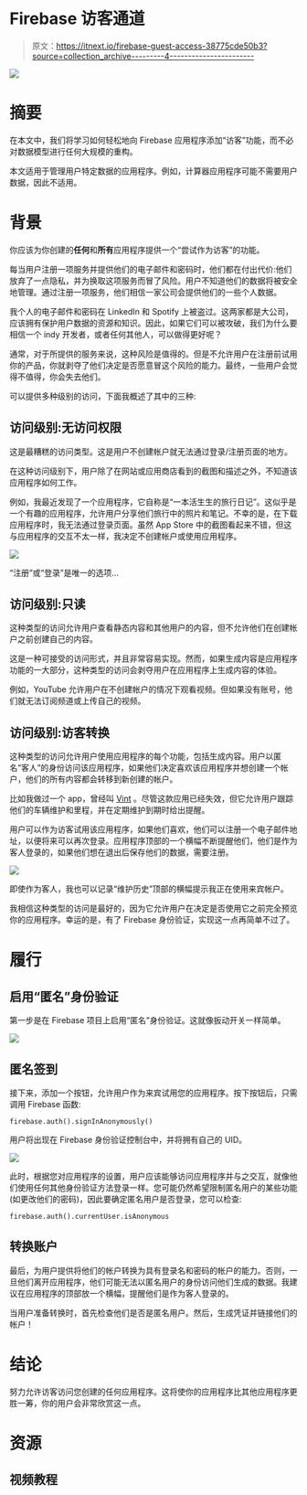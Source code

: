 # Firebase 访客通道

> 原文：<https://itnext.io/firebase-guest-access-38775cde50b3?source=collection_archive---------4----------------------->

![](img/7cbfd90c331e892adcbb36390eb724c5.png)

# 摘要

在本文中，我们将学习如何轻松地向 Firebase 应用程序添加“访客”功能，而不必对数据模型进行任何大规模的重构。

本文适用于管理用户特定数据的应用程序。例如，计算器应用程序可能不需要用户数据，因此不适用。

# 背景

你应该为你创建的**任何**和**所有**应用程序提供一个“尝试作为访客”的功能。

每当用户注册一项服务并提供他们的电子邮件和密码时，他们都在付出代价:他们放弃了一点隐私，并为换取这项服务而冒了风险。用户不知道他们的数据将被安全地管理。通过注册一项服务，他们相信一家公司会提供他们的一些个人数据。

我个人的电子邮件和密码在 LinkedIn 和 Spotify 上被盗过。这两家都是大公司，应该拥有保护用户数据的资源和知识。因此，如果它们可以被攻破，我们为什么要相信一个 indy 开发者，或者任何其他人，可以做得更好呢？

通常，对于所提供的服务来说，这种风险是值得的。但是不允许用户在注册前试用你的产品，你就剥夺了他们决定是否愿意冒这个风险的能力。最终，一些用户会觉得不值得，你会失去他们。

可以提供多种级别的访问，下面我概述了其中的三种:

## 访问级别:无访问权限

这是最糟糕的访问类型。这是用户不创建帐户就无法通过登录/注册页面的地方。

在这种访问级别下，用户除了在网站或应用商店看到的截图和描述之外，不知道该应用程序如何工作。

例如，我最近发现了一个应用程序，它自称是“一本活生生的旅行日记”。这似乎是一个有趣的应用程序，允许用户分享他们旅行中的照片和笔记。不幸的是，在下载应用程序时，我无法通过登录页面。虽然 App Store 中的截图看起来不错，但这与应用程序的交互不太一样，我决定不创建帐户或使用应用程序。

![](img/f2cf98ae10cdb8d237a1e0532d23442c.png)

“注册”或“登录”是唯一的选项…

## 访问级别:只读

这种类型的访问允许用户查看静态内容和其他用户的内容，但不允许他们在创建帐户之前创建自己的内容。

这是一种可接受的访问形式，并且非常容易实现。然而，如果生成内容是应用程序功能的一大部分，这种类型的访问会剥夺用户在应用程序上生成内容的体验。

例如，YouTube 允许用户在不创建帐户的情况下观看视频。但如果没有账号，他们就无法订阅频道或上传自己的视频。

## 访问级别:访客转换

这种类型的访问允许用户使用应用程序的每个功能，包括生成内容。用户以匿名“客人”的身份访问该应用程序，如果他们决定喜欢该应用程序并想创建一个帐户，他们的所有内容都会转移到新创建的帐户。

比如我做过一个 app，曾经叫 [Vint](http://vintapp.com) 。尽管这款应用已经失效，但它允许用户跟踪他们的车辆维护和里程，并在定期维护到期时给出提醒。

用户可以作为访客试用该应用程序，如果他们喜欢，他们可以注册一个电子邮件地址，以便将来可以再次登录。应用程序顶部的一个横幅不断提醒他们，他们是作为客人登录的，如果他们想在退出后保存他们的数据，需要注册。

![](img/eda35132167611abadc0eddff38c2347.png)

即使作为客人，我也可以记录“维护历史”顶部的横幅提示我正在使用来宾帐户。

我相信这种类型的访问是最好的，因为它允许用户在决定是否使用它之前完全预览你的应用程序。幸运的是，有了 Firebase 身份验证，实现这一点再简单不过了。

# 履行

## 启用“匿名”身份验证

第一步是在 Firebase 项目上启用“匿名”身份验证。这就像扳动开关一样简单。

![](img/e1bda74bd8e7fe14fd7f3570bc154a5b.png)

## **匿名签到**

接下来，添加一个按钮，允许用户作为来宾试用您的应用程序。按下按钮后，只需调用 Firebase 函数:

```
firebase.auth().signInAnonymously()
```

用户将出现在 Firebase 身份验证控制台中，并将拥有自己的 UID。

![](img/3c93c4167c3bd45578754f6014f7ce05.png)

此时，根据您对应用程序的设置，用户应该能够访问应用程序并与之交互，就像他们使用任何其他身份验证方法登录一样。您可能仍然希望限制匿名用户的某些功能(如更改他们的密码)，因此要确定匿名用户是否登录，您可以检查:

```
firebase.auth().currentUser.isAnonymous
```

## 转换账户

最后，为用户提供将他们的帐户转换为具有登录名和密码的帐户的能力。否则，一旦他们离开应用程序，他们可能无法以匿名用户的身份访问他们生成的数据。我建议在应用程序的顶部放一个横幅，提醒他们是作为客人登录的。

当用户准备转换时，首先检查他们是否是匿名用户。然后，生成凭证并链接他们的帐户！

# 结论

努力允许访客访问您创建的任何应用程序。这将使你的应用程序比其他应用程序更胜一筹，你的用户会非常欣赏这一点。

# 资源

## 视频教程